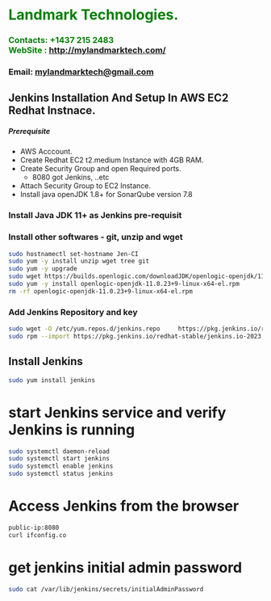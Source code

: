 #  **<span style="color:green">Landmark Technologies.</span>**
### **<span style="color:green">Contacts: +1437 215 2483<br> WebSite : <http://mylandmarktech.com/></span>**
### **Email: mylandmarktech@gmail.com**



## Jenkins Installation And Setup In AWS EC2 Redhat Instnace.
##### Prerequisite
+ AWS Acccount.
+ Create Redhat EC2 t2.medium Instance with 4GB RAM.
+ Create Security Group and open Required ports.
   + 8080 got Jenkins, ..etc
+ Attach Security Group to EC2 Instance.
+ Install java openJDK 1.8+ for SonarQube version 7.8

### Install Java JDK 11+ as Jenkins pre-requisit
### Install other softwares - git, unzip and wget

``` sh
sudo hostnamectl set-hostname Jen-CI
sudo yum -y install unzip wget tree git
sudo yum -y upgrade
sudo wget https://builds.openlogic.com/downloadJDK/openlogic-openjdk/11.0.23+9/openlogic-openjdk-11.0.23+9-linux-x64-el.rpm
sudo yum -y install openlogic-openjdk-11.0.23+9-linux-x64-el.rpm
rm -rf openlogic-openjdk-11.0.23+9-linux-x64-el.rpm
```
###  Add Jenkins Repository and key
```sh
sudo wget -O /etc/yum.repos.d/jenkins.repo     https://pkg.jenkins.io/redhat-stable/jenkins.repo
sudo rpm --import https://pkg.jenkins.io/redhat-stable/jenkins.io-2023.key
```

## Install Jenkins
```sh
sudo yum install jenkins
```
# start Jenkins  service and verify Jenkins is running
```sh
sudo systemctl daemon-reload
sudo systemctl start jenkins
sudo systemctl enable jenkins
sudo systemctl status jenkins
```
# Access Jenkins from the browser
```sh
public-ip:8080
curl ifconfig.co 
```
# get jenkins initial admin password
```sh
sudo cat /var/lib/jenkins/secrets/initialAdminPassword
```

